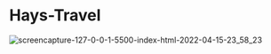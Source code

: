 # Hays-Travel

![screencapture-127-0-0-1-5500-index-html-2022-04-15-23_58_23](https://user-images.githubusercontent.com/97789864/163631408-159c81c6-0a0e-4730-966a-45912d76130a.jpg)
